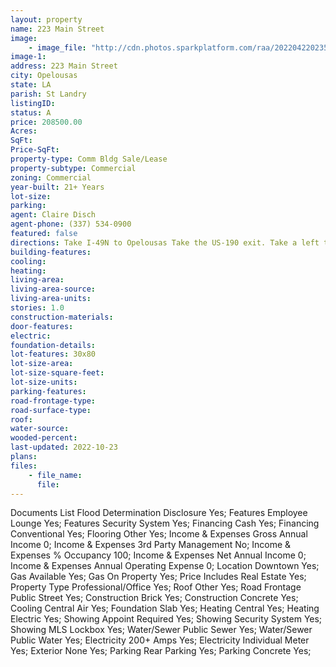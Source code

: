 ```yaml
---
layout: property
name: 223 Main Street 
image:
    - image_file: "http://cdn.photos.sparkplatform.com/raa/20220422023552622989000000.jpg"
image-1:
address: 223 Main Street
city: Opelousas
state: LA
parish: St Landry
listingID: 
status: A
price: 208500.00
Acres: 
SqFt: 
Price-SqFt: 
property-type: Comm Bldg Sale/Lease
property-subtype: Commercial
zoning: Commercial
year-built: 21+ Years
lot-size: 
parking: 
agent: Claire Disch
agent-phone: (337) 534-0900
featured: false
directions: Take I-49N to Opelousas Take the US-190 exit. Take a left to go under the overpass. Go down to take a left on Main st.
building-features: 
cooling: 
heating: 
living-area: 
living-area-source: 
living-area-units: 
stories: 1.0
construction-materials: 
door-features: 
electric: 
foundation-details: 
lot-features: 30x80
lot-size-area: 
lot-size-square-feet: 
lot-size-units: 
parking-features: 
road-frontage-type: 
road-surface-type: 
roof: 
water-source: 
wooded-percent: 
last-updated: 2022-10-23
plans: 
files:
    - file_name:
      file:
---
```

Documents List	Flood Determination Disclosure	Yes;
Features	Employee Lounge	Yes;
Features	Security System	Yes;
Financing	Cash	Yes;
Financing	Conventional	Yes;
Flooring	Other	Yes;
Income & Expenses	Gross Annual Income	0;
Income & Expenses	3rd Party Management	No;
Income & Expenses	% Occupancy	100;
Income & Expenses	Net Annual Income	0;
Income & Expenses	Annual Operating Expense	0;
Location	Downtown	Yes;
Gas	Available	Yes;
Gas	On Property	Yes;
Price Includes	Real Estate	Yes;
Property Type	Professional/Office	Yes;
Roof	Other	Yes;
Road Frontage	Public Street	Yes;
Construction	Brick	Yes;
Construction	Concrete	Yes;
Cooling	Central Air	Yes;
Foundation	Slab	Yes;
Heating	Central	Yes;
Heating	Electric	Yes;
Showing	Appoint Required	Yes;
Showing	Security System	Yes;
Showing	MLS Lockbox	Yes;
Water/Sewer	Public Sewer	Yes;
Water/Sewer	Public Water	Yes;
Electricity	200+ Amps	Yes;
Electricity	Individual Meter	Yes;
Exterior	None	Yes;
Parking	Rear Parking	Yes;
Parking	Concrete	Yes;

